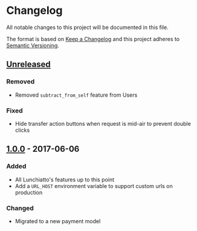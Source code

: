 # Changelog
All notable changes to this project will be documented in this file.

The format is based on [Keep a Changelog](http://keepachangelog.com/en/1.0.0/)
and this project adheres to [Semantic Versioning](http://semver.org/spec/v2.0.0.html).

## [Unreleased]
### Removed
- Removed `subtract_from_self` feature from Users

### Fixed
- Hide transfer action buttons when request is mid-air to prevent double clicks

## [1.0.0] - 2017-06-06
### Added
- All Lunchiatto's features up to this point
- Add a `URL_HOST` environment variable to support custom urls on production

### Changed
- Migrated to a new payment model

[Unreleased]: https://github.com/lunchiatto/web/compare/1.0.0...HEAD
[1.0.0]: https://github.com/lunchiatto/web/tree/1.0.0
